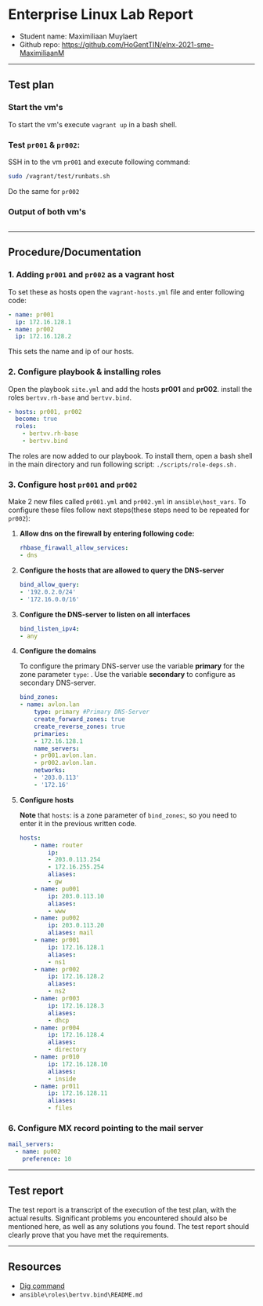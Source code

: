 # Enterprise Linux Lab Report

- Student name: Maximiliaan Muylaert
- Github repo: <https://github.com/HoGentTIN/elnx-2021-sme-MaximiliaanM>

---

## Test plan

### Start the vm's

To start the vm's execute `vagrant up` in a bash shell.

### Test `pr001` & `pr002`:

SSH in to the vm `pr001` and execute following command:

```bash
sudo /vagrant/test/runbats.sh
```

Do the same for `pr002`

### Output of both vm's

```bash

```

---

## Procedure/Documentation

### 1. Adding `pr001` and `pr002` as a vagrant host

To set these as hosts open the `vagrant-hosts.yml` file and enter following code:

```yaml
- name: pr001
  ip: 172.16.128.1
- name: pr002
  ip: 172.16.128.2
```
This sets the name and ip of our hosts.

### 2. Configure playbook & installing roles

Open the playbook `site.yml` and add the hosts **pr001** and **pr002**. install the roles `bertvv.rh-base` and `bertvv.bind`.

```yaml
- hosts: pr001, pr002
  become: true
  roles:
    - bertvv.rh-base
    - bertvv.bind
```

The roles are now added to our playbook. To install them, open a bash shell in the main directory and run following script: `./scripts/role-deps.sh.`

### 3. Configure host `pr001` and `pr002`

Make 2 new files called `pr001.yml` and `pr002.yml` in `ansible\host_vars`. To configure these files follow next steps(these steps need to be repeated for `pr002`):

1. **Allow dns on the firewall by entering following code:**

    ```yaml
    rhbase_firawall_allow_services:
    - dns
    ```

2. **Configure the hosts that are allowed to query the DNS-server**

    ```yaml
    bind_allow_query:
    - '192.0.2.0/24'
    - '172.16.0.0/16'
    ```

3. **Configure the DNS-server to listen on all interfaces**

    ```yaml
    bind_listen_ipv4:
    - any
    ```

4. **Configure the domains**

    To configure the primary DNS-server use the variable **primary** for the zone parameter `type`: . Use the variable **secondary** to configure as secondary DNS-server.

    ```yaml
    bind_zones:
    - name: avlon.lan
        type: primary #Primary DNS-Server
        create_forward_zones: true
        create_reverse_zones: true
        primaries: 
        - 172.16.128.1
        name_servers:
        - pr001.avlon.lan.
        - pr002.avlon.lan.
        networks:
        - '203.0.113'
        - '172.16'
    ```

5. **Configure hosts**

    **Note** that `hosts`: is a zone parameter of `bind_zones`:, so you need to enter it in the previous written code.

    ```yaml
    hosts:
        - name: router
            ip: 
            - 203.0.113.254
            - 172.16.255.254
            aliases:
            - gw
        - name: pu001
            ip: 203.0.113.10
            aliases: 
            - www
        - name: pu002
            ip: 203.0.113.20
            aliases: mail
        - name: pr001
            ip: 172.16.128.1
            aliases:
            - ns1
        - name: pr002
            ip: 172.16.128.2
            aliases:
            - ns2
        - name: pr003
            ip: 172.16.128.3
            aliases:
            - dhcp
        - name: pr004
            ip: 172.16.128.4
            aliases:
            - directory
        - name: pr010
            ip: 172.16.128.10
            aliases:
            - inside
        - name: pr011
            ip: 172.16.128.11
            aliases:
            - files
    ```

### 6. Configure MX record pointing to the mail server

```yaml
mail_servers:
  - name: pu002
    preference: 10
```

---

## Test report

The test report is a transcript of the execution of the test plan, with the actual results. Significant problems you encountered should also be mentioned here, as well as any solutions you found. The test report should clearly prove that you have met the requirements.

---

## Resources

* [Dig command](https://www.a2hosting.com/kb/getting-started-guide/internet-and-networking/troubleshooting-dns-with-dig-and-nslookup)
* `ansible\roles\bertvv.bind\README.md`
